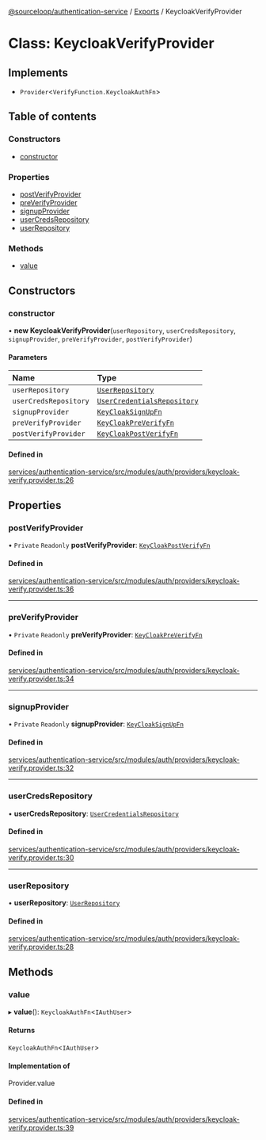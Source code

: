 [@sourceloop/authentication-service](../README.md) / [Exports](../modules.md) / KeycloakVerifyProvider

# Class: KeycloakVerifyProvider

## Implements

- `Provider`<`VerifyFunction.KeycloakAuthFn`\>

## Table of contents

### Constructors

- [constructor](KeycloakVerifyProvider.md#constructor)

### Properties

- [postVerifyProvider](KeycloakVerifyProvider.md#postverifyprovider)
- [preVerifyProvider](KeycloakVerifyProvider.md#preverifyprovider)
- [signupProvider](KeycloakVerifyProvider.md#signupprovider)
- [userCredsRepository](KeycloakVerifyProvider.md#usercredsrepository)
- [userRepository](KeycloakVerifyProvider.md#userrepository)

### Methods

- [value](KeycloakVerifyProvider.md#value)

## Constructors

### constructor

• **new KeycloakVerifyProvider**(`userRepository`, `userCredsRepository`, `signupProvider`, `preVerifyProvider`, `postVerifyProvider`)

#### Parameters

| Name | Type |
| :------ | :------ |
| `userRepository` | [`UserRepository`](UserRepository.md) |
| `userCredsRepository` | [`UserCredentialsRepository`](UserCredentialsRepository.md) |
| `signupProvider` | [`KeyCloakSignUpFn`](../modules.md#keycloaksignupfn) |
| `preVerifyProvider` | [`KeyCloakPreVerifyFn`](../modules.md#keycloakpreverifyfn) |
| `postVerifyProvider` | [`KeyCloakPostVerifyFn`](../modules.md#keycloakpostverifyfn) |

#### Defined in

[services/authentication-service/src/modules/auth/providers/keycloak-verify.provider.ts:26](https://github.com/sourcefuse/loopback4-microservice-catalog/blob/93a7f917/services/authentication-service/src/modules/auth/providers/keycloak-verify.provider.ts#L26)

## Properties

### postVerifyProvider

• `Private` `Readonly` **postVerifyProvider**: [`KeyCloakPostVerifyFn`](../modules.md#keycloakpostverifyfn)

#### Defined in

[services/authentication-service/src/modules/auth/providers/keycloak-verify.provider.ts:36](https://github.com/sourcefuse/loopback4-microservice-catalog/blob/93a7f917/services/authentication-service/src/modules/auth/providers/keycloak-verify.provider.ts#L36)

___

### preVerifyProvider

• `Private` `Readonly` **preVerifyProvider**: [`KeyCloakPreVerifyFn`](../modules.md#keycloakpreverifyfn)

#### Defined in

[services/authentication-service/src/modules/auth/providers/keycloak-verify.provider.ts:34](https://github.com/sourcefuse/loopback4-microservice-catalog/blob/93a7f917/services/authentication-service/src/modules/auth/providers/keycloak-verify.provider.ts#L34)

___

### signupProvider

• `Private` `Readonly` **signupProvider**: [`KeyCloakSignUpFn`](../modules.md#keycloaksignupfn)

#### Defined in

[services/authentication-service/src/modules/auth/providers/keycloak-verify.provider.ts:32](https://github.com/sourcefuse/loopback4-microservice-catalog/blob/93a7f917/services/authentication-service/src/modules/auth/providers/keycloak-verify.provider.ts#L32)

___

### userCredsRepository

• **userCredsRepository**: [`UserCredentialsRepository`](UserCredentialsRepository.md)

#### Defined in

[services/authentication-service/src/modules/auth/providers/keycloak-verify.provider.ts:30](https://github.com/sourcefuse/loopback4-microservice-catalog/blob/93a7f917/services/authentication-service/src/modules/auth/providers/keycloak-verify.provider.ts#L30)

___

### userRepository

• **userRepository**: [`UserRepository`](UserRepository.md)

#### Defined in

[services/authentication-service/src/modules/auth/providers/keycloak-verify.provider.ts:28](https://github.com/sourcefuse/loopback4-microservice-catalog/blob/93a7f917/services/authentication-service/src/modules/auth/providers/keycloak-verify.provider.ts#L28)

## Methods

### value

▸ **value**(): `KeycloakAuthFn`<`IAuthUser`\>

#### Returns

`KeycloakAuthFn`<`IAuthUser`\>

#### Implementation of

Provider.value

#### Defined in

[services/authentication-service/src/modules/auth/providers/keycloak-verify.provider.ts:39](https://github.com/sourcefuse/loopback4-microservice-catalog/blob/93a7f917/services/authentication-service/src/modules/auth/providers/keycloak-verify.provider.ts#L39)
